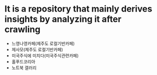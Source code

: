 # It is a repository that mainly derives insights by analyzing it after crawling

- 느영나영카페(제주도 로컬기반카페)
- 제사모(제주도 로컬기반카페)
- 미국주식에 미치다(미국주식관련카페)
- 홀푸드코리아
- 노트북 갤러리

